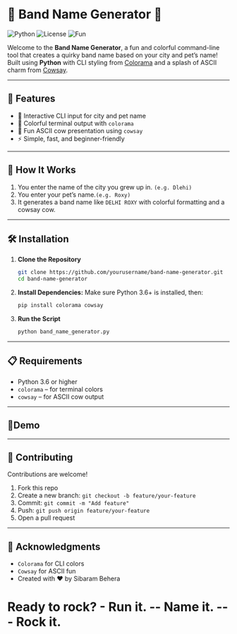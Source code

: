 # 🎸 Band Name Generator 🎤

![Python](https://img.shields.io/badge/Python-3.6%2B-blue)  ![License](https://img.shields.io/badge/License-MIT-green)    ![Fun](https://img.shields.io/badge/Fun-100%25-red)

Welcome to the **Band Name Generator**, a fun and colorful command-line tool that creates a quirky band name based on your city and pet’s name! Built using **Python** with CLI styling from [Colorama](https://pypi.org/project/colorama/) and a splash of ASCII charm from [Cowsay](https://pypi.org/project/cowsay/).

---

## 🚀 Features

- 🎤 Interactive CLI input for city and pet name
- 🎨 Colorful terminal output with `colorama`
- 🐄 Fun ASCII cow presentation using `cowsay`
- ⚡ Simple, fast, and beginner-friendly

---

## 🧠 How It Works

1. You enter the name of the city you grew up in. `(e.g. Dlehi)`
2. You enter your pet’s name.`(e.g. Roxy)`
3. It generates a band name like `DELHI ROXY` with colorful formatting and a cowsay cow.

---

## 🛠 Installation

1. **Clone the Repository**
   ```bash
   git clone https://github.com/yourusername/band-name-generator.git
   cd band-name-generator

2. **Install Dependencies:** Make sure Python 3.6+ is installed, then:
   ```bash
   pip install colorama cowsay

3. **Run the Script**
   ```bash
   python band_name_generator.py

---

## 📋 Requirements
- Python 3.6 or higher
- `colorama` – for terminal colors
- `cowsay` – for ASCII cow output
---

## 🎥Demo
[](https://github.com/user-attachments/assets/1acbd677-652f-4661-b9d0-60c9a9e0e816)

---

## 🤝 Contributing
Contributions are welcome!
1. Fork this repo
2. Create a new branch: `git checkout -b feature/your-feature`
3. Commit: `git commit -m "Add feature"`
4. Push: `git push origin feature/your-feature`
5. Open a pull request

---

## 🙌 Acknowledgments
- `Colorama` for CLI colors
- `Cowsay` for ASCII fun
- Created with ❤️ by Sibaram Behera


<h1>Ready to rock?
- Run it. 
-- Name it. 
--- Rock it.
